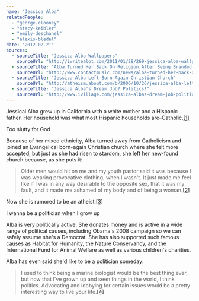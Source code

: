 ```yaml
---
name: "Jessica Alba"
relatedPeople:
  - "george-clooney"
  - "stacy-keibler"
  - "emily-deschanel"
  - "alexis-bledel"
date: "2012-02-21"
sources:
  - sourceTitle: "Jessica Alba Wallpapers"
    sourceUrl: "http://iwritealot.com/2011/01/28/269-jessica-alba-wallpapers-1024x76/"
  - sourceTitle: "Alba Turned Her Back On Religion After Being Branded 'Promiscuous'"
    sourceUrl: "http://www.contactmusic.com/news/alba-turned-her-back-on-religion-after-being-branded-promiscuous_1010517"
  - sourceTitle: "Jessica Alba Left Born-Again Christian Church"
    sourceUrl: "http://atheism.about.com/b/2006/10/26/jessica-alba-left-born-again-christian-church.htm"
  - sourceTitle: "Jessica Alba's Dream Job? Politics!"
    sourceUrl: "http://www.ivillage.com/jessica-albas-dream-job-politics/1-a-74018"
---
```


Jessical Alba grew up in California with a white mother and a Hispanic father. Her household was what most Hispanic households are–Catholic.<a class="source-citation" href="http://iwritealot.com/2011/01/28/269-jessica-alba-wallpapers-1024x76/" title="Jessica Alba Wallpapers">[1]</a>

Too slutty for God


Because of her mixed ethnicity, Alba turned away from Catholicism and joined an Evangelical born-again Christian church where she felt more accepted, but just as she had risen to stardom, she left her new-found church because, as she puts it:

>Older men would hit on me and my youth pastor said it was because I was wearing provocative clothing, when I wasn't. It just made me feel like if I was in any way desirable to the opposite sex, that it was my fault, and it made me ashamed of my body and of being a woman.<a class="source-citation" href="http://www.contactmusic.com/news/alba-turned-her-back-on-religion-after-being-branded-promiscuous_1010517" title="Alba Turned Her Back On Religion After Being Branded &apos;Promiscuous&apos;">[2]</a>

Now she is rumored to be an atheist.<a class="source-citation" href="http://atheism.about.com/b/2006/10/26/jessica-alba-left-born-again-christian-church.htm" title="Jessica Alba Left Born-Again Christian Church">[3]</a>

I wanna be a politician when I grow up

Alba is very politically active. She donates money and is active in a wide range of political causes, including Obama's 2008 campaign so we can safely assume she's a Democrat. She has also supported such famous causes as Habitat for Humanity, the Nature Conservancy, and the International Fund for Animal Welfare as well as various children's charities.

Alba has even said she'd like to be a politician someday:

>I used to think being a marine biologist would be the best thing ever, but now that I've grown up and seen things in the world, I think politics. Advocating and lobbying for certain issues would be a pretty interesting way to live your life.<a class="source-citation" href="http://www.ivillage.com/jessica-albas-dream-job-politics/1-a-74018" title="Jessica Alba&apos;s Dream Job? Politics!">[4]</a>